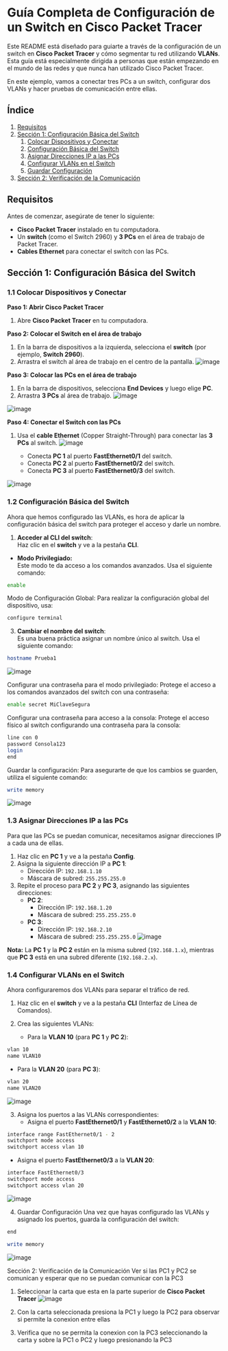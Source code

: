# Guía Completa de Configuración de un Switch en Cisco Packet Tracer

Este README está diseñado para guiarte a través de la configuración de un switch en **Cisco Packet Tracer** y cómo segmentar tu red utilizando **VLANs**. Esta guía está especialmente dirigida a personas que están empezando en el mundo de las redes y que nunca han utilizado Cisco Packet Tracer.

En este ejemplo, vamos a conectar tres PCs a un switch, configurar dos VLANs y hacer pruebas de comunicación entre ellas.

## Índice
1. [Requisitos](#requisitos)
2. [Sección 1: Configuración Básica del Switch](#sección-1-configuración-básica-del-switch)
    1. [Colocar Dispositivos y Conectar](#11-colocar-dispositivos-y-conectar)
    2. [Configuración Básica del Switch](#12-configuración-básica-del-switch)
    3. [Asignar Direcciones IP a las PCs](#13-asignar-direcciones-ip-a-las-pcs)
    4. [Configurar VLANs en el Switch](#14-configurar-vlans-en-el-switch)
    5. [Guardar Configuración](#15-guardar-configuración)
3. [Sección 2: Verificación de la Comunicación](#sección-2-verificación-de-la-comunicación)

## Requisitos

Antes de comenzar, asegúrate de tener lo siguiente:
- **Cisco Packet Tracer** instalado en tu computadora.
- Un **switch** (como el Switch 2960) y **3 PCs** en el área de trabajo de Packet Tracer.
- **Cables Ethernet** para conectar el switch con las PCs.

## Sección 1: Configuración Básica del Switch

### 1.1 Colocar Dispositivos y Conectar

**Paso 1: Abrir Cisco Packet Tracer**
1. Abre **Cisco Packet Tracer** en tu computadora.

**Paso 2: Colocar el Switch en el área de trabajo**
1. En la barra de dispositivos a la izquierda, selecciona el **switch** (por ejemplo, **Switch 2960**).
2. Arrastra el switch al área de trabajo en el centro de la pantalla.
![image](https://github.com/user-attachments/assets/f18b379d-feca-4d07-9b6e-7fb60e18890d)

**Paso 3: Colocar las PCs en el área de trabajo**
1. En la barra de dispositivos, selecciona **End Devices** y luego elige **PC**.
2. Arrastra **3 PCs** al área de trabajo.
![image](https://github.com/user-attachments/assets/536c8496-1940-4d67-9753-c34fabeaa9e8)

![image](https://github.com/user-attachments/assets/f151e354-6e47-47a4-bcfe-274dfb4092e8)

**Paso 4: Conectar el Switch con las PCs**
1. Usa el **cable Ethernet** (Copper Straight-Through) para conectar las **3 PCs** al switch.
![image](https://github.com/user-attachments/assets/0f46a8ce-6ac7-4a85-8f0c-902830fa6c85)

   - Conecta **PC 1** al puerto **FastEthernet0/1** del switch.
   - Conecta **PC 2** al puerto **FastEthernet0/2** del switch.
   - Conecta **PC 3** al puerto **FastEthernet0/3** del switch.
     
![image](https://github.com/user-attachments/assets/9082a049-ddde-4a0c-aedd-98996fc5c54c)

### 1.2 Configuración Básica del Switch

Ahora que hemos configurado las VLANs, es hora de aplicar la configuración básica del switch para proteger el acceso y darle un nombre.

1. **Acceder al CLI del switch**:  
   Haz clic en el **switch** y ve a la pestaña **CLI**.

- **Modo Privilegiado:**  
  Este modo te da acceso a los comandos avanzados. Usa el siguiente comando:
  
```bash
enable
```
Modo de Configuración Global:
Para realizar la configuración global del dispositivo, usa:

```bash
configure terminal
```
    
3. **Cambiar el nombre del switch**:  
   Es una buena práctica asignar un nombre único al switch. Usa el siguiente comando:
```bash
hostname Prueba1
```
![image](https://github.com/user-attachments/assets/b57dbe4d-070d-4585-ac02-46cc53a3396b)

  Configurar una contraseña para el modo privilegiado:
Protege el acceso a los comandos avanzados del switch con una contraseña:

```bash
enable secret MiClaveSegura
```

  Configurar una contraseña para acceso a la consola:
Protege el acceso físico al switch configurando una contraseña para la consola:

```bash
line con 0
password Consola123
login
end
```

  Guardar la configuración:
Para asegurarte de que los cambios se guarden, utiliza el siguiente comando:

```bash
write memory
```
![image](https://github.com/user-attachments/assets/019d07db-b892-42e0-bd74-214369c5c8aa)

### 1.3 Asignar Direcciones IP a las PCs

Para que las PCs se puedan comunicar, necesitamos asignar direcciones IP a cada una de ellas.

1. Haz clic en **PC 1** y ve a la pestaña **Config**.
2. Asigna la siguiente dirección IP a **PC 1**:
   - Dirección IP: `192.168.1.10`
   - Máscara de subred: `255.255.255.0`
3. Repite el proceso para **PC 2** y **PC 3**, asignando las siguientes direcciones:
   - **PC 2**:
     - Dirección IP: `192.168.1.20`
     - Máscara de subred: `255.255.255.0`
   - **PC 3**:
     - Dirección IP: `192.168.2.10`
     - Máscara de subred: `255.255.255.0`
![image](https://github.com/user-attachments/assets/015f764d-5866-4aef-9ed0-6cbb75270bab)

**Nota:** La **PC 1** y la **PC 2** están en la misma subred (`192.168.1.x`), mientras que **PC 3** está en una subred diferente (`192.168.2.x`).

### 1.4 Configurar VLANs en el Switch

Ahora configuraremos dos VLANs para separar el tráfico de red.

1. Haz clic en el **switch** y ve a la pestaña **CLI** (Interfaz de Línea de Comandos).

2. Crea las siguientes VLANs:
   - Para la **VLAN 10** (para **PC 1** y **PC 2**):
```bash
vlan 10
name VLAN10
```

   - Para la **VLAN 20** (para **PC 3**):
```bash
vlan 20
name VLAN20
```
![image](https://github.com/user-attachments/assets/45547ef6-34dd-43fb-810b-3085c2ecdbbc)

3. Asigna los puertos a las VLANs correspondientes:
   - Asigna el puerto **FastEthernet0/1** y **FastEthernet0/2** a la **VLAN 10**:
```bash
interface range FastEthernet0/1 - 2
switchport mode access
switchport access vlan 10
```

   - Asigna el puerto **FastEthernet0/3** a la **VLAN 20**:
```bash
interface FastEthernet0/3
switchport mode access
switchport access vlan 20
```
![image](https://github.com/user-attachments/assets/57009da7-27d2-415e-b324-230b59d2f7fc)

  4. Guardar Configuración
    Una vez que hayas configurado las VLANs y asignado los puertos, guarda la configuración del switch:

```bash
end
```
```bash
write memory
```
![image](https://github.com/user-attachments/assets/a77716d9-bbec-48f8-ae55-e87590d1cdea)

Sección 2: Verificación de la Comunicación
  Ver si las PC1 y PC2 se comunican y esperar que no se puedan comunicar con la PC3

  1. Seleccionar la carta que esta en la parte superior de **Cisco Packet Tracer**
![image](https://github.com/user-attachments/assets/6ec3116f-e464-481a-8156-c071f04b5419)

  2. Con la carta seleccionada presiona la PC1 y luego la PC2 para observar si permite la conexion entre ellas

  3. Verifica que no se permita la conexion con la PC3 seleccionando la carta y sobre la PC1 o PC2 y luego presionando la PC3
